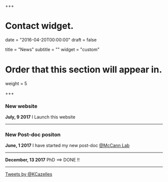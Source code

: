 +++
# Contact widget.

date = "2016-04-20T00:00:00"
draft = false

title = "News"
subtitle = ""
widget = "custom"

# Order that this section will appear in.
weight = 5

+++


### New website

**July, 9 2017** I Launch this website

------

### New Post-doc positon

**June, 1 2017** I have started my new post-doc [\@McCann Lab](https://www.mccannlab.org)

------

**December, 13 2017** PhD ==> DONE !!

------

<a class="twitter-timeline"
  href="https://twitter.com/KCazelles"
  data-height="600"
  data-chrome="nofooter"
  theme="dark"
  data-link-color="#0095eb"
  data-border-color="#323232">
Tweets by @KCazelles
</a>
